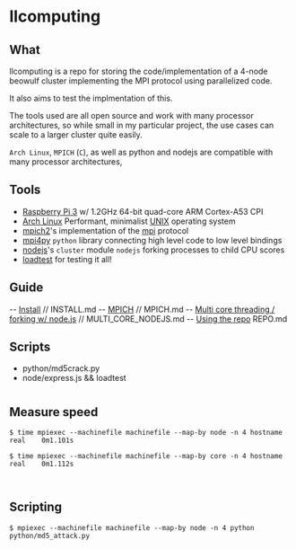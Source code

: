 # llcomputing

## What
llcomputing is a repo for storing the code/implementation of a 4-node beowulf cluster implementing the MPI protocol using parallelized code.

It also aims to test the implmentation of this.

The tools used are all open source and work with many processor architectures, so while small in my particular project, the use cases can scale to a larger cluster quite easily.

 `Arch Linux`, `MPICH` (`C`), as well as python and nodejs are compatible with many processor architectures,


## Tools
- [Raspberry Pi 3](https://www.raspberrypi.org/magpi/raspberry-pi-3-specs-benchmarks/) w/ 1.2GHz 64-bit quad-core ARM Cortex-A53 CPI
- [Arch Linux]() Performant, minimalist [UNIX](https://en.wikipedia.org/wiki/Unix) operating system
- [mpich2](https://www.mpich.org/)'s implementation of the [mpi](https://en.wikipedia.org/wiki/Message_Passing_Interface) protocol
- [mpi4py](http://mpi4py.readthedocs.org/en/stable/) `python` library connecting high level code to low level bindings
- [nodejs](https://nodejs.org)'s `cluster` module `nodejs` forking processes to child CPU scores
- [loadtest](https://github.com/alexfernandez/loadtest) for testing it all!

## Guide

-- [Install](github.com/skilbjo/llcomputing/) // INSTALL.md
-- [MPICH]() // MPICH.md
-- [Multi core threading / forking w/ node.js]() // MULTI_CORE_NODEJS.md
-- [Using the repo]() REPO.md

## Scripts

- python/md5crack.py
- node/express.js && loadtest

### 
# 


## Measure speed

````
$ time mpiexec --machinefile machinefile --map-by node -n 4 hostname
real	0m1.101s

$ time mpiexec --machinefile machinefile --map-by core -n 4 hostname
real	0m1.112s



````

## Scripting


````
$ mpiexec --machinefile machinefile --map-by node -n 4 python python/md5_attack.py 

````
